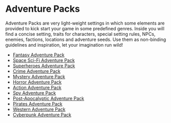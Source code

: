 # Adventure Packs

Adventure Packs are very light-weight settings in which some elements are provided to kick start your game in some predefined genres.
Inside you will find a concise setting, traits for characters, special setting rules, NPCs, enemies, factions, locations and adventure seeds.
Use them as non-binding guidelines and inspiration, let your imagination run wild!

- [Fantasy Adventure Pack](/AP01_fantasy.md)
- [Space Sci-Fi Adventure Pack](/AP02_Space_SciFi.md)
- [Superheroes Adventure Pack](AP03_superheroes.md.md)
- [Crime Adventure Pack](AP04_crime.md)
- [Mystery Adventure Pack](AP05_mystery.md)
- [Horror Adventure Pack](AP06_horror.md)
- [Action Adventure Pack](AP07_action_adventure.md)
- [Spy Adventure Pack](AP08_spy.md)
- [Post-Apocalyptic Adventure Pack](AP09_postapoc.md)
- [Pirates Adventure Pack](AP10_pirates.md) 
- [Western Adventure Pack](AP11_western.md)
- [Cyberpunk Adventure Pack](AP12_cyberpunk.md)